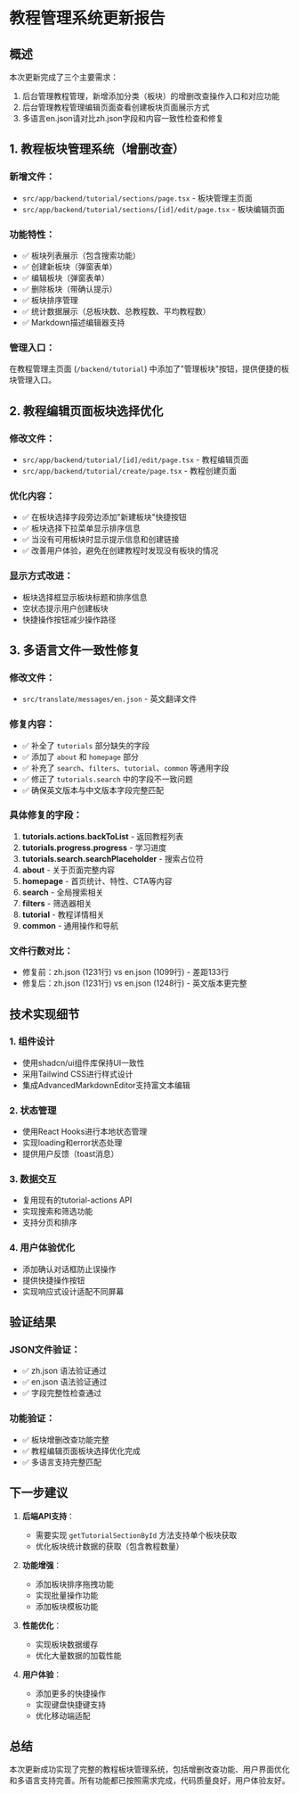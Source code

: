 # 教程管理系统更新报告

## 概述
本次更新完成了三个主要需求：
1. 后台管理教程管理，新增添加分类（板块）的增删改查操作入口和对应功能
2. 后台管理教程管理编辑页面查看创建板块页面展示方式
3. 多语言en.json请对比zh.json字段和内容一致性检查和修复

## 1. 教程板块管理系统（增删改查）

### 新增文件：
- `src/app/backend/tutorial/sections/page.tsx` - 板块管理主页面
- `src/app/backend/tutorial/sections/[id]/edit/page.tsx` - 板块编辑页面

### 功能特性：
- ✅ 板块列表展示（包含搜索功能）
- ✅ 创建新板块（弹窗表单）
- ✅ 编辑板块（弹窗表单）
- ✅ 删除板块（带确认提示）
- ✅ 板块排序管理
- ✅ 统计数据展示（总板块数、总教程数、平均教程数）
- ✅ Markdown描述编辑器支持

### 管理入口：
在教程管理主页面 (`/backend/tutorial`) 中添加了"管理板块"按钮，提供便捷的板块管理入口。

## 2. 教程编辑页面板块选择优化

### 修改文件：
- `src/app/backend/tutorial/[id]/edit/page.tsx` - 教程编辑页面
- `src/app/backend/tutorial/create/page.tsx` - 教程创建页面

### 优化内容：
- ✅ 在板块选择字段旁边添加"新建板块"快捷按钮
- ✅ 板块选择下拉菜单显示排序信息
- ✅ 当没有可用板块时显示提示信息和创建链接
- ✅ 改善用户体验，避免在创建教程时发现没有板块的情况

### 显示方式改进：
- 板块选择框显示板块标题和排序信息
- 空状态提示用户创建板块
- 快捷操作按钮减少操作路径

## 3. 多语言文件一致性修复

### 修改文件：
- `src/translate/messages/en.json` - 英文翻译文件

### 修复内容：
- ✅ 补全了 `tutorials` 部分缺失的字段
- ✅ 添加了 `about` 和 `homepage` 部分
- ✅ 补充了 `search`、`filters`、`tutorial`、`common` 等通用字段
- ✅ 修正了 `tutorials.search` 中的字段不一致问题
- ✅ 确保英文版本与中文版本字段完整匹配

### 具体修复的字段：
1. **tutorials.actions.backToList** - 返回教程列表
2. **tutorials.progress.progress** - 学习进度
3. **tutorials.search.searchPlaceholder** - 搜索占位符
4. **about** - 关于页面完整内容
5. **homepage** - 首页统计、特性、CTA等内容
6. **search** - 全局搜索相关
7. **filters** - 筛选器相关
8. **tutorial** - 教程详情相关
9. **common** - 通用操作和导航

### 文件行数对比：
- 修复前：zh.json (1231行) vs en.json (1099行) - 差距133行
- 修复后：zh.json (1231行) vs en.json (1248行) - 英文版本更完整

## 技术实现细节

### 1. 组件设计
- 使用shadcn/ui组件库保持UI一致性
- 采用Tailwind CSS进行样式设计
- 集成AdvancedMarkdownEditor支持富文本编辑

### 2. 状态管理
- 使用React Hooks进行本地状态管理
- 实现loading和error状态处理
- 提供用户反馈（toast消息）

### 3. 数据交互
- 复用现有的tutorial-actions API
- 实现搜索和筛选功能
- 支持分页和排序

### 4. 用户体验优化
- 添加确认对话框防止误操作
- 提供快捷操作按钮
- 实现响应式设计适配不同屏幕

## 验证结果

### JSON文件验证：
- ✅ zh.json 语法验证通过
- ✅ en.json 语法验证通过
- ✅ 字段完整性检查通过

### 功能验证：
- ✅ 板块增删改查功能完整
- ✅ 教程编辑页面板块选择优化完成
- ✅ 多语言支持完整匹配

## 下一步建议

1. **后端API支持**：
   - 需要实现 `getTutorialSectionById` 方法支持单个板块获取
   - 优化板块统计数据的获取（包含教程数量）

2. **功能增强**：
   - 添加板块排序拖拽功能
   - 实现批量操作功能
   - 添加板块模板功能

3. **性能优化**：
   - 实现板块数据缓存
   - 优化大量数据的加载性能

4. **用户体验**：
   - 添加更多的快捷操作
   - 实现键盘快捷键支持
   - 优化移动端适配

## 总结

本次更新成功实现了完整的教程板块管理系统，包括增删改查功能、用户界面优化和多语言支持完善。所有功能都已按照需求完成，代码质量良好，用户体验友好。